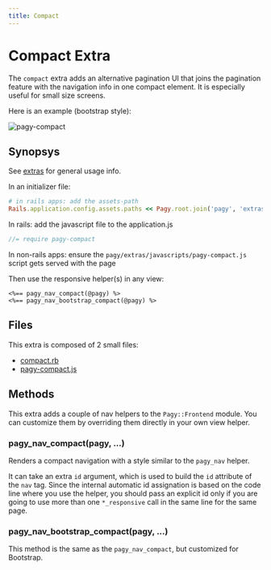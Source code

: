 ```yaml
---
title: Compact
---
```


# Compact Extra

The `compact` extra adds an alternative pagination UI that joins the pagination feature with the navigation info in one compact element. It is especially useful for small size screens.

Here is an example (bootstrap style):

![pagy-compact](../assets/images/pagy-compact-g.png)


## Synopsys

See [extras](../extras.md) for general usage info.

In an initializer file:

```ruby
# in rails apps: add the assets-path
Rails.application.config.assets.paths << Pagy.root.join('pagy', 'extras', 'javascripts')
```
In rails: add the javascript file to the application.js
```js
//= require pagy-compact
```
In non-rails apps: ensure the `pagy/extras/javascripts/pagy-compact.js` script gets served with the page

Then use the responsive helper(s) in any view:

```erb
<%== pagy_nav_compact(@pagy) %>
<%== pagy_nav_bootstrap_compact(@pagy) %>
```

## Files

This extra is composed of 2 small files:

- [compact.rb](https://github.com/ddnexus/pagy/blob/master/lib/pagyextras/compact.rb)
- [pagy-compact.js](https://github.com/ddnexus/pagy/blob/master/lib/pagy/extras/javascripts/pagy-compact.js)

## Methods

This extra adds a couple of nav helpers to the `Pagy::Frontend` module. You can customize them by overriding them directly in your own view helper.

### pagy_nav_compact(pagy, ...)

Renders a compact navigation with a style similar to the `pagy_nav` helper.

It can take an extra `id` argument, which is used to build the `id` attribute of the `nav` tag. Since the internal automatic id assignation is based on the code line where you use the helper, you should pass an explicit id only if you are going to use more than one `*_responsive` call in the same line for the same page.

### pagy_nav_bootstrap_compact(pagy, ...)

This method is the same as the `pagy_nav_compact`, but customized for Bootstrap.
